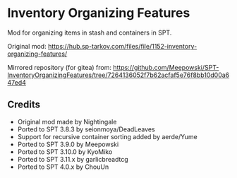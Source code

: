 # Inventory Organizing Features

Mod for organizing items in stash and containers in SPT.

Original mod: https://hub.sp-tarkov.com/files/file/1152-inventory-organizing-features/

Mirrored repository (for gitea) from: https://github.com/Meepowski/SPT-InventoryOrganizingFeatures/tree/7264136052f7b62acfaf5e76f8bb10d00a647ed4

## Credits

- Original mod made by Nightingale
- Ported to SPT 3.8.3 by seionmoya/DeadLeaves
- Support for recursive container sorting added by aerde/Yume
- Ported to SPT 3.9.0 by Meepowski
- Ported to SPT 3.10.0 by KyoMiko
- Ported to SPT 3.11.x by garlicbreadtcg
- Ported to SPT 4.0.x by ChouUn
